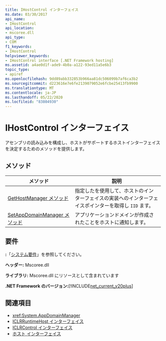 ```yaml
---
title: IHostControl インターフェイス
ms.date: 03/30/2017
api_name:
- IHostControl
api_location:
- mscoree.dll
api_type:
- COM
f1_keywords:
- IHostControl
helpviewer_keywords:
- IHostControl interface [.NET Framework hosting]
ms.assetid: a4ae0d1f-ade9-4b0a-a122-93ed11a5e6b3
topic_type:
- apiref
ms.openlocfilehash: 9dd89abb332853b966aa81dc506099b7af6ca3b2
ms.sourcegitcommit: d223616e7e6fe2139079052e6fcbe25413fb9900
ms.translationtype: MT
ms.contentlocale: ja-JP
ms.lasthandoff: 05/22/2020
ms.locfileid: "83804930"
---
```

# <a name="ihostcontrol-interface"></a>IHostControl インターフェイス
アセンブリの読み込みを構成し、ホストがサポートするホストインターフェイスを決定するためのメソッドを提供します。  
  
## <a name="methods"></a>メソッド  
  
|メソッド|説明|  
|------------|-----------------|  
|[GetHostManager メソッド](ihostcontrol-gethostmanager-method.md)|指定したを使用して、ホストのインターフェイスの実装へのインターフェイスポインターを取得し `IID` ます。|  
|[SetAppDomainManager メソッド](ihostcontrol-setappdomainmanager-method.md)|アプリケーションドメインが作成されたことをホストに通知します。|  
  
## <a name="requirements"></a>要件  
 **:**「[システム要件](../../get-started/system-requirements.md)」を参照してください。  
  
 **ヘッダー:** Mscoree.dll  
  
 **ライブラリ:** Mscoree.dll にリソースとして含まれています  
  
 **.NET Framework のバージョン:**[!INCLUDE[net_current_v20plus](../../../../includes/net-current-v20plus-md.md)]  
  
## <a name="see-also"></a>関連項目

- <xref:System.AppDomainManager>
- [ICLRRuntimeHost インターフェイス](iclrruntimehost-interface.md)
- [ICLRControl インターフェイス](iclrcontrol-interface.md)
- [ホスト インターフェイス](hosting-interfaces.md)
